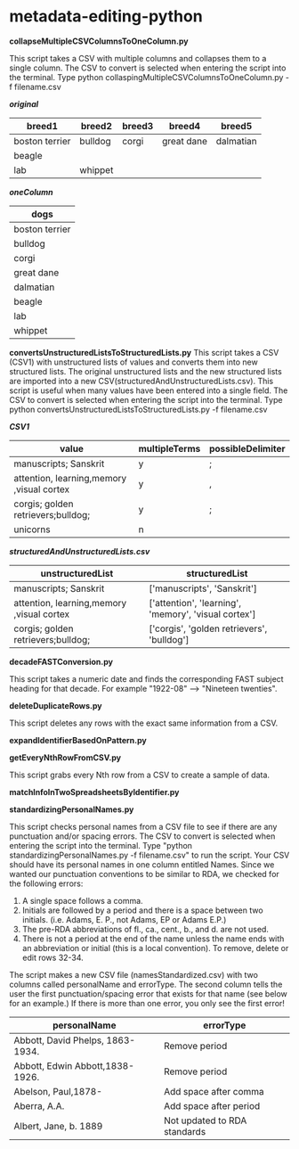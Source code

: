 # metadata-editing-python

**collapseMultipleCSVColumnsToOneColumn.py**

This script takes a CSV with multiple columns and collapses them to a single column. The CSV to convert is selected when entering the script into the terminal. Type python collaspingMultipleCSVColumnsToOneColumn.py -f filename.csv

***original***

|breed1         |breed2         |breed3         |breed4         |breed5         |
|---------------|---------------|---------------|---------------|---------------|
|boston terrier	|bulldog        |corgi        	|great dane	    |dalmatian      |
|beagle         |               |               |               |               |
|lab            |whippet        |               |               |               |

***oneColumn***

|dogs           |
|---------------|
|boston terrier	|
|bulldog        |
|corgi  	      |
|great dane   	|
|dalmatian      |
|beagle         |
|lab            |
|whippet        |


**convertsUnstructuredListsToStructuredLists.py**
This script takes a CSV (CSV1) with unstructured lists of values and converts them into new structured lists. The original unstructured lists and the new structured lists are imported into a new CSV(structuredAndUnstructuredLists.csv). This script is useful when many values have been entered into a single field. The CSV to convert is selected when entering the script into the terminal. Type python convertsUnstructuredListsToStructuredLists.py -f filename.csv

***CSV1***

|value                                     |multipleTerms |possibleDelimiter|
| -----------------------------------------|--------------|-----------------|
|manuscripts; Sanskrit                     |y             |;                |
|attention, learning,memory ,visual cortex |y             |,                |
|corgis; golden retrievers;bulldog;        |y             |;                |
|unicorns                                  |n             |                 |

***structuredAndUnstructuredLists.csv***

|unstructuredList                          |structuredList                                        |
| -----------------------------------------|------------------------------------------------------|
|manuscripts; Sanskrit                     |['manuscripts', 'Sanskrit']                           |
|attention, learning,memory ,visual cortex |['attention', 'learning', 'memory', 'visual cortex']  |
|corgis; golden retrievers;bulldog;        |['corgis', 'golden retrievers', 'bulldog']            |


**decadeFASTConversion.py**

This script takes a numeric date and finds the corresponding FAST subject heading for that decade. For example "1922-08" --> "Nineteen twenties".

**deleteDuplicateRows.py**

This script deletes any rows with the exact same information from a CSV.

**expandIdentifierBasedOnPattern.py**

**getEveryNthRowFromCSV.py**

This script grabs every Nth row from a CSV to create a sample of data.

**matchInfoInTwoSpreadsheetsByIdentifier.py**

**standardizingPersonalNames.py**

This script checks personal names from a CSV file to see if there are any punctuation and/or spacing errors. The CSV to convert is selected when entering the script into the terminal. Type "python standardizingPersonalNames.py -f filename.csv" to run the script. Your CSV should have its personal names in one column entitled Names. Since we wanted our punctuation conventions to be similar to RDA, we checked for the following errors:

1) A single space follows a comma.
2) Initials are followed by a period and there is a space between two initials. (i.e. Adams, E. P., not Adams, EP or Adams E.P.)
3) The pre-RDA abbreviations of fl., ca., cent., b., and d. are not used.
4) There is not a period at the end of the name unless the name ends with an abbreviation or initial (this is a local convention). To remove, delete or edit rows 32-34.

The script makes a new CSV file (namesStandardized.csv) with two columns called personalName and errorType. The second column tells the user the first punctuation/spacing error that exists for that name (see below for an example.) If there is more than one error, you only see the first error!

|personalName                     |errorType                    |
| --------------------------------|-----------------------------|
|Abbott, David Phelps, 1863-1934. |Remove period                |
|Abbott, Edwin Abbott,1838-1926.  |Remove period                |   
|Abelson, Paul,1878-	            |Add space after comma        |  
|Aberra, A.A.	                    |Add space after period       |
|Albert, Jane, b. 1889            |Not updated to RDA standards |




